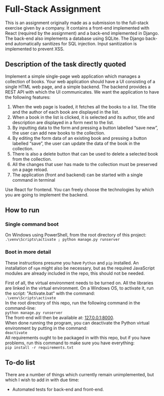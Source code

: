 # Full-Stack Assignment
This is an assignment originally made as a submission to the full-stack exercise given by a company. 
It contains a front-end implemented with React (required by the assignment) and a back-end implemented in Django.
The back-end also implements a database using SQLite. The Django back-end automatically sanitizes for SQL injection. 
Input sanitization is implemented to prevent XSS.

## Description of the task directly quoted
Implement a simple single-page web application which manages a collection of books. Your
web application should have a UI consisting of a single HTML web page, and a simple
backend. The backend provides a REST API with which the UI communicates. We want the
application to have the following features:
1. When the web page is loaded, it fetches all the books to a list. The title and the
author of each book are displayed in the list.
2. When a book in the list is clicked, it is selected and its author, title and description are
displayed in a form next to the list.
3. By inputting data to the form and pressing a button labelled “save new”, the user can
add new books to the collection.
4. By editing the form data of an existing book and pressing a button labelled “save”,
the user can update the data of the book in the collection.
5. There is also a delete button that can be used to delete a selected book from the
collection.
6. All the changes that user has made to the collection must be preserved on a page
reload.
7. The application (front and backend) can be started with a single command in terminal


Use React for frontend. You can freely choose the technologies by which you are going to
implement the backend.

## How to run
### Single command boot
On Windows using PowerShell, from the root directory of this project:
` .\venv\Scripts\activate ; python manage.py runserver`  
### Boot in more detail 
These instructions presume you have `Python` and `pip` installed.
An installation of `npm` might also be necessary, 
but as the required JavaScript modules are already included in the repo, 
this should not be needed.   


First of all, the virtual environment needs to be turned on. 
All the libraries are linked in the virtual environment.
On a Windows OS, to activate it, run the script: "Activate.bat" with the command:  
`.\venv\Scripts\activate`  
In the root directory of this repo, run the following command in the command-line:  
`python manage.py runserver`   
The front-end will then be available at: [127.0.0.1:8000](http://127.0.0.1:8000).  
When done running the program, you can deactivate the Python virtual environment by putting in the command:  
`deactivate`  
All requirements ought to be packaged in with this repo, but if you have problems,
run this command to make sure you have everything:  
`pip install -r requirements.txt`

## To-do list
There are a number of things which currently remain unimplemented, but which I wish to add in with due time:
- Automated tests for back-end and front-end.
